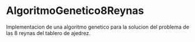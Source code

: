 # AlgoritmoGenetico8Reynas
Implementacion de una algoritmo genetico para la solucion del problema de las 8 reynas del tablero de ajedrez.
